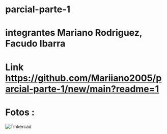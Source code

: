 # parcial-parte-1
# integrantes Mariano Rodriguez, Facudo Ibarra
# Link https://github.com/Mariiano2005/parcial-parte-1/new/main?readme=1
# Fotos : 
![Tinkercad](./parte_parcial_1.png)
